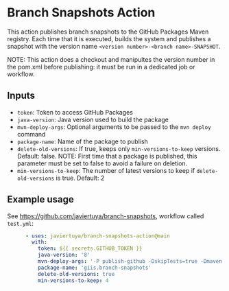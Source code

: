 # Branch Snapshots Action

This action publishes branch snapshots to the GitHub Packages Maven registry.
Each time that it is executed, builds the system and publishes a snapshot with the version name `<version number>-<branch name>-SNAPSHOT`.

NOTE: This action does a checkout and manipultes the version number in the pom.xml before publishing: it must be run in a dedicated job or workflow.

## Inputs

- `token`: Token to access GitHub Packages
- `java-version`: Java version used to build the package
- `mvn-deploy-args`: Optional arguments to be passed to the `mvn deploy` command
- `package-name`: Name of the package to publish
- `delete-old-versions`: If true, keeps only `min-versions-to-keep` versions. Default: false.
  NOTE: First time that a package is published, this parameter must be set to false
  to avoid a failure on deletion.
- `min-versions-to-keep`: The number of latest versions to keep if `delete-old-versions` is true. Default: 2

## Example usage

See https://github.com/javiertuya/branch-snapshots, workflow called `test.yml`:

```yaml
      - uses: javiertuya/branch-snapshots-action@main
        with: 
          token: ${{ secrets.GITHUB_TOKEN }}
          java-version: '8'
          mvn-deploy-args: '-P publish-github -DskipTests=true -Dmaven.test.failure.ignore=true -U --no-transfer-progress'
          package-name: 'giis.branch-snapshots'
          delete-old-versions: true
          min-versions-to-keep: 4
```
